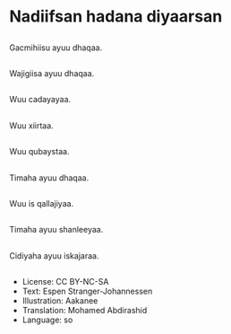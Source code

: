 # Nadiifsan hadana diyaarsan

##
Gacmihiisu ayuu dhaqaa.

##
Wajigiisa ayuu dhaqaa.

##
Wuu cadayayaa.

##
Wuu xiirtaa.

##
Wuu qubaystaa.

##
Timaha ayuu dhaqaa.

##
Wuu is qallajiyaa.

##
Timaha ayuu shanleeyaa.

##
Cidiyaha ayuu iskajaraa.

##
* License: CC BY-NC-SA
* Text: Espen Stranger-Johannessen
* Illustration: Aakanee
* Translation: Mohamed Abdirashid
* Language: so
